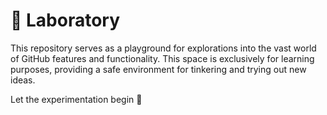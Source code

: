 # 🧪 Laboratory

This repository serves as a playground for explorations into the vast world of GitHub features and functionality. This space is exclusively for learning purposes, providing a safe environment for tinkering and trying out new ideas.

Let the experimentation begin 🚀
